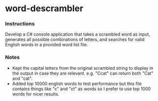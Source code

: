 # word-descrambler

### Instructions

Develop a C# console application that takes a scrambled word as input, generates all possible combinations of letters, and searches for valid English words in a provided word list file.

### Notes

- Kept the capital letters from the original scrambled string to display in the output in case they are relevant. e.g. "Ccat" can return both "Cat" and "cat".
- Added top 10000 english words to test performance but this file contains things like "c" and "ct" as words so I prefer to use top 1000 words for nicer results.
